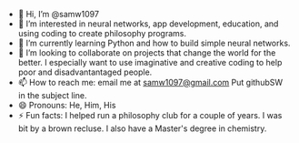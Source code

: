 - 👋 Hi, I’m @samw1097
- 👀 I’m interested in neural networks, app development, education, and using coding to create philosophy programs.
- 🌱 I’m currently learning Python and how to build simple neural networks.
- 💞️ I’m looking to collaborate on projects that change the world for the better. I especially want to use imaginative and creative coding to help poor and disadvantantaged people.
- 📫 How to reach me:  email me at samw1097@gmail.com  Put githubSW in the subject line. 
- 😄 Pronouns: He, Him, His
- ⚡ Fun facts: I helped run a philosophy club for a couple of years. I was bit by a brown recluse. I also have a Master's degree in chemistry. 

<!---
samw1097/samw1097 is a ✨ special ✨ repository because its `README.md` (this file) appears on your GitHub profile.
You can click the Preview link to take a look at your changes.
--->
